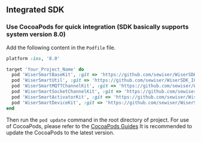 ## Integrated SDK

### Use CocoaPods for quick integration (SDK basically supports system version 8.0)

Add the following content in the `Podfile` file.

```ruby
platform :ios, '8.0'

target 'Your_Project_Name' do
  pod 'WiserSmartBaseKit', :git => 'https://github.com/sewiser/WiserSDK_IOS.git', :tag => '3.14.2'
  pod 'WiserSmartUtil', :git => 'https://github.com/sewiser/WiserSDK_IOS.git', :tag => '3.14.2'
  pod 'WiserSmartMQTTChannelKit', :git => 'https://github.com/sewiser/WiserSDK_IOS.git', :tag => '3.14.2'
  pod 'WiserSmartSocketChannelKit', :git => 'https://github.com/sewiser/WiserSDK_IOS.git', :tag => '3.14.2'
  pod 'WiserSmartActivatorKit', :git => 'https://github.com/sewiser/WiserSDK_IOS.git', :tag => '3.14.2'
  pod 'WiserSmartDeviceKit', :git => 'https://github.com/sewiser/WiserSDK_IOS.git', :tag => '3.14.2'
end
```

Then run the `pod update` command in the root directory of project.
For use of CocoaPods, please refer to the [CocoaPods Guides](https://guides.cocoapods.org/) It is recommended to update the CocoaPods to the latest version.
